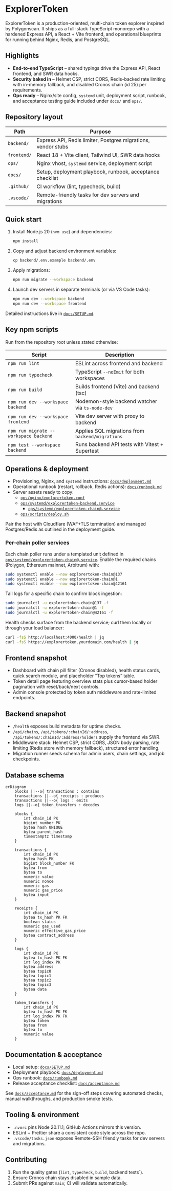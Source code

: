 # ExplorerToken

ExplorerToken is a production-oriented, multi-chain token explorer inspired by Polygonscan. It ships as a full-stack TypeScript monorepo with a hardened Express API, a React + Vite frontend, and operational blueprints for running behind Nginx, Redis, and PostgreSQL.

## Highlights

- **End-to-end TypeScript** – shared typings drive the Express API, React frontend, and SWR data hooks.
- **Security baked in** – Helmet CSP, strict CORS, Redis-backed rate limiting with in-memory fallback, and disabled Cronos chain (id 25) per requirements.
- **Ops ready** – Nginx/site config, `systemd` unit, deployment script, runbook, and acceptance testing guide included under `docs/` and `ops/`.

## Repository layout

| Path        | Purpose                                                       |
| ----------- | ------------------------------------------------------------- |
| `backend/`  | Express API, Redis limiter, Postgres migrations, vendor stubs |
| `frontend/` | React 18 + Vite client, Tailwind UI, SWR data hooks           |
| `ops/`      | Nginx vhost, `systemd` service, deployment script             |
| `docs/`     | Setup, deployment playbook, runbook, acceptance checklist     |
| `.github/`  | CI workflow (lint, typecheck, build)                          |
| `.vscode/`  | Remote-friendly tasks for dev servers and migrations          |

## Quick start

1. Install Node.js 20 (`nvm use`) and dependencies:
   ```bash
   npm install
   ```
2. Copy and adjust backend environment variables:
   ```bash
   cp backend/.env.example backend/.env
   ```
3. Apply migrations:
   ```bash
   npm run migrate --workspace backend
   ```
4. Launch dev servers in separate terminals (or via VS Code tasks):
   ```bash
   npm run dev --workspace backend
   npm run dev --workspace frontend
   ```

Detailed instructions live in [`docs/SETUP.md`](docs/SETUP.md).

## Key npm scripts

Run from the repository root unless stated otherwise:

| Script                                | Description                                      |
| ------------------------------------- | ------------------------------------------------ |
| `npm run lint`                        | ESLint across frontend and backend               |
| `npm run typecheck`                   | TypeScript `--noEmit` for both workspaces        |
| `npm run build`                       | Builds frontend (Vite) and backend (tsc)         |
| `npm run dev --workspace backend`     | Nodemon-style backend watcher via `ts-node-dev`  |
| `npm run dev --workspace frontend`    | Vite dev server with proxy to backend            |
| `npm run migrate --workspace backend` | Applies SQL migrations from `backend/migrations` |
| `npm test --workspace backend`        | Runs backend API tests with Vitest + Supertest   |

## Operations & deployment

- Provisioning, Nginx, and `systemd` instructions: [`docs/deployment.md`](docs/deployment.md)
- Operational runbook (restart, rollback, Redis actions): [`docs/runbook.md`](docs/runbook.md)
- Server assets ready to copy:
  - [`ops/nginx/explorertoken.conf`](ops/nginx/explorertoken.conf)
  - [`ops/systemd/explorertoken-backend.service`](ops/systemd/explorertoken-backend.service)
	- [`ops/systemd/explorertoken-chain@.service`](ops/systemd/explorertoken-chain@.service)
  - [`ops/scripts/deploy.sh`](ops/scripts/deploy.sh)

Pair the host with Cloudflare (WAF+TLS termination) and managed Postgres/Redis as outlined in the deployment guide.

### Per-chain poller services

Each chain poller runs under a templated unit defined in
[`ops/systemd/explorertoken-chain@.service`](ops/systemd/explorertoken-chain@.service).
Enable the required chains (Polygon, Ethereum mainnet, Arbitrum) with:

```bash
sudo systemctl enable --now explorertoken-chain@137
sudo systemctl enable --now explorertoken-chain@1
sudo systemctl enable --now explorertoken-chain@42161
```

Tail logs for a specific chain to confirm block ingestion:

```bash
sudo journalctl -u explorertoken-chain@137 -f
sudo journalctl -u explorertoken-chain@1 -f
sudo journalctl -u explorertoken-chain@42161 -f
```

Health checks surface from the backend service; curl them locally or through your load balancer:

```bash
curl -fsS http://localhost:4000/health | jq
curl -fsS https://explorertoken.yourdomain.com/health | jq
```

## Frontend snapshot

- Dashboard with chain pill filter (Cronos disabled), health status cards, quick search module, and placeholder “Top tokens” table.
- Token detail page featuring overview stats plus cursor-based holder pagination with reset/back/next controls.
- Admin console protected by token auth middleware and rate-limited endpoints.

## Backend snapshot

- `/health` exposes build metadata for uptime checks.
- `/api/chains`, `/api/tokens/:chainId/:address`, `/api/tokens/:chainId/:address/holders` supply the frontend via SWR.
- Middleware stack: Helmet CSP, strict CORS, JSON body parsing, rate limiting (Redis store with memory fallback), structured error handling.
- Migration runner seeds schema for admin users, chain settings, and job checkpoints.

## Database schema

```mermaid
erDiagram
	blocks ||--o{ transactions : contains
	transactions ||--o{ receipts : produces
	transactions ||--o{ logs : emits
	logs ||--o{ token_transfers : decodes

	blocks {
		int chain_id PK
		bigint number PK
		bytea hash UNIQUE
		bytea parent_hash
		timestamptz timestamp
	}

	transactions {
		int chain_id PK
		bytea hash PK
		bigint block_number FK
		bytea from
		bytea to
		numeric value
		numeric nonce
		numeric gas
		numeric gas_price
		bytea input
	}

	receipts {
		int chain_id PK
		bytea tx_hash PK FK
		boolean status
		numeric gas_used
		numeric effective_gas_price
		bytea contract_address
	}

	logs {
		int chain_id PK
		bytea tx_hash PK FK
		int log_index PK
		bytea address
		bytea topic0
		bytea topic1
		bytea topic2
		bytea topic3
		bytea data
	}

	token_transfers {
		int chain_id PK
		bytea tx_hash PK FK
		int log_index PK FK
		bytea token
		bytea from
		bytea to
		numeric value
	}
```

## Documentation & acceptance

- Local setup: [`docs/SETUP.md`](docs/SETUP.md)
- Deployment playbook: [`docs/deployment.md`](docs/deployment.md)
- Ops runbook: [`docs/runbook.md`](docs/runbook.md)
- Release acceptance checklist: [`docs/acceptance.md`](docs/acceptance.md)

See [`docs/acceptance.md`](docs/acceptance.md) for the sign-off steps covering automated checks, manual walkthroughs, and production smoke tests.

## Tooling & environment

- `.nvmrc` pins Node 20.11.1; GitHub Actions mirrors this version.
- ESLint + Prettier share a consistent code style across the repo.
- `.vscode/tasks.json` exposes Remote-SSH friendly tasks for dev servers and migrations.

## Contributing

1. Run the quality gates (`lint`, `typecheck`, `build`, backend tests`).
2. Ensure Cronos chain stays disabled in sample data.
3. Submit PRs against `main`; CI will validate automatically.
